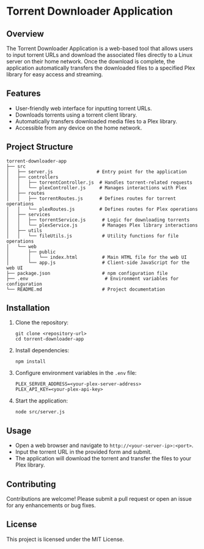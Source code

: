 # Torrent Downloader Application

## Overview
The Torrent Downloader Application is a web-based tool that allows users to input torrent URLs and download the associated files directly to a Linux server on their home network. Once the download is complete, the application automatically transfers the downloaded files to a specified Plex library for easy access and streaming.

## Features
- User-friendly web interface for inputting torrent URLs.
- Downloads torrents using a torrent client library.
- Automatically transfers downloaded media files to a Plex library.
- Accessible from any device on the home network.

## Project Structure
```
torrent-downloader-app
├── src
│   ├── server.js                # Entry point for the application
│   ├── controllers
│   │   ├── torrentController.js  # Handles torrent-related requests
│   │   └── plexController.js     # Manages interactions with Plex
│   ├── routes
│   │   ├── torrentRoutes.js      # Defines routes for torrent operations
│   │   └── plexRoutes.js         # Defines routes for Plex operations
│   ├── services
│   │   ├── torrentService.js      # Logic for downloading torrents
│   │   └── plexService.js         # Manages Plex library interactions
│   ├── utils
│   │   └── fileUtils.js           # Utility functions for file operations
│   └── web
│       ├── public
│       │   └── index.html         # Main HTML file for the web UI
│       └── app.js                 # Client-side JavaScript for the web UI
├── package.json                   # npm configuration file
├── .env                            # Environment variables for configuration
└── README.md                      # Project documentation
```

## Installation
1. Clone the repository:
   ```
   git clone <repository-url>
   cd torrent-downloader-app
   ```

2. Install dependencies:
   ```
   npm install
   ```

3. Configure environment variables in the `.env` file:
   ```
   PLEX_SERVER_ADDRESS=<your-plex-server-address>
   PLEX_API_KEY=<your-plex-api-key>
   ```

4. Start the application:
   ```
   node src/server.js
   ```

## Usage
- Open a web browser and navigate to `http://<your-server-ip>:<port>`.
- Input the torrent URL in the provided form and submit.
- The application will download the torrent and transfer the files to your Plex library.

## Contributing
Contributions are welcome! Please submit a pull request or open an issue for any enhancements or bug fixes.

## License
This project is licensed under the MIT License.